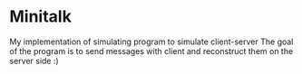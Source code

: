 # Minitalk
My implementation of simulating program to simulate client-server
The goal of the program is to send messages with client and reconstruct them on the server side :)
